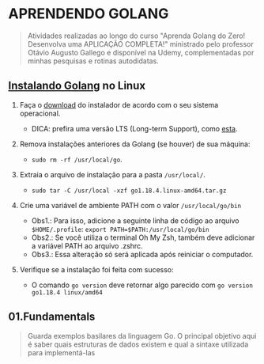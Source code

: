 # APRENDENDO GOLANG
> Atividades realizadas ao longo do curso "Aprenda Golang do Zero!
> Desenvolva uma APLICAÇÃO COMPLETA!" ministrado pelo professor 
> Otávio Augusto Gallego e disponível na Udemy, complementadas por
> minhas pesquisas e rotinas autodidatas.

## [Instalando Golang](https://go.dev/doc/install) no Linux

1. Faça o [download](https://go.dev/dl/) do instalador de acordo com o seu sistema operacional.
    - DICA: prefira uma versão LTS (Long-term Support), como [esta](https://go.dev/dl/go1.18.4.linux-amd64.tar.gz). 

2. Remova instalações anteriores da Golang (se houver) de sua máquina:
    - `sudo rm -rf /usr/local/go`.

3. Extraia o arquivo de instalação para a pasta `/usr/local/`.
    - `sudo tar -C /usr/local -xzf go1.18.4.linux-amd64.tar.gz`

4. Crie uma variável de ambiente PATH com o valor `/usr/local/go/bin`
    - Obs1.: Para isso, adicione a seguinte linha de código ao arquivo `$HOME/.profile`: `export PATH=$PATH:/usr/local/go/bin`
    - Obs2.: Se você utiliza o terminal Oh My Zsh, também deve adicionar a variável PATH ao arquivo .zshrc.
    - Obs3.: Essa alteração só será aplicada após reiniciar o computador.

5. Verifique se a instalação foi feita com sucesso:
    - O comando `go version` deve retornar algo parecido com `go version go1.18.4 linux/amd64`

## 01.Fundamentals

> Guarda exemplos basilares da linguagem Go. O principal objetivo aqui é saber
> quais estruturas de dados existem e qual a sintaxe utilizada para implementá-las